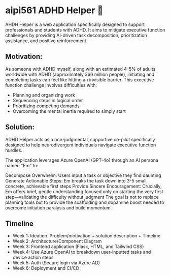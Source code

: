 # aipi561 ADHD Helper 🤖
AHDH Helper is a web application specifically designed to support professionals and students with ADHD. It aims to mitigate executive function challenges by providing AI-driven task decomposition, prioritization assistance, and positive reinforcement.

## Motivation:
As someone with ADHD myself, along with an estimated 4-5% of adults worldwide with ADHD (approximately 366 million people), initiating and completing tasks can feel like hitting an invisible barrier. This executive function challenge involves difficulties with: 
* Planning and organizing work
* Sequencing steps in logical order
* Prioritizing competing demands
* Overcoming the mental inertia required to simply start
  
## Solution:
ADHD Helper acts as a non-judgmental, supportive co-pilot specifically designed to help neurodivergent individuals navigate executive function hurdles. 

The application leverages Azure OpenAI (GPT-4o) through an AI persona named "Em" to:

Decompose Overwhelm: Users input a task or objective they find daunting
Generate Actionable Steps: Em breaks the task down into 3-5 small, concrete, achievable first steps
Provide Sincere Encouragement: Crucially, Em offers brief, gentle understanding focused only on starting the very first step—validating the difficulty without judgment
The goal is not to replace planning tools but to provide the scaffolding and dopamine boost needed to overcome initiation paralysis and build momentum.

## Timeline
* Week 1: Ideation. Problem/motivation + solution description + Timeline
* Week 2: Architecture/Component Diagram
* Week 3: Frontend application (Flask, HTML, and Tailwind CSS)
* Week 4: Use Azure OpenAI to breakdown user-inputted tasks and device action steps
* Week 5: Auth (Secure login via Azure AD)
* Week 6: Deployment and CI/CD

